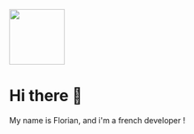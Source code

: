 <img src="https://giphy.com/gifs/codeit-official-coding-helloworld-codeit-h408T6Y5GfmXBKW62l" width="100"/>



# Hi there 👋

My name is Florian, and i'm a french developer !

<!--
**FlorianBaeza/FlorianBaeza** is a ✨ _special_ ✨ repository because its `README.md` (this file) appears on your GitHub profile.

Here are some ideas to get you started:

- 🔭 I’m currently working on ...
- 🌱 I’m currently learning ...
- 👯 I’m looking to collaborate on ...
- 🤔 I’m looking for help with ...
- 💬 Ask me about ...
- 📫 How to reach me: ...
- 😄 Pronouns: ...
- ⚡ Fun fact: ...
-->
